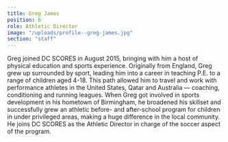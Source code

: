 ```yaml
---
title: Greg James
position: 6
role: Athletic Director
image: "/uploads/profile--greg-james.jpg"
section: "staff"
---
```


Greg joined DC SCORES in August 2015, bringing with him a host of physical education and sports experience. Originally from England, Greg grew up surrounded by sport, leading him into a career in teaching P.E. to a range of children aged 4-18. This path allowed him to travel and work with performance athletes in the United States, Qatar and Australia — coaching, conditioning and running leagues. When Greg got involved in sports development in his hometown of Birmingham, he broadened his skillset and successfully grew an athletic before- and after-school program for children in under privileged areas, making a huge difference in the local community. He joins DC SCORES as the Athletic Director in charge of the soccer aspect of the program.